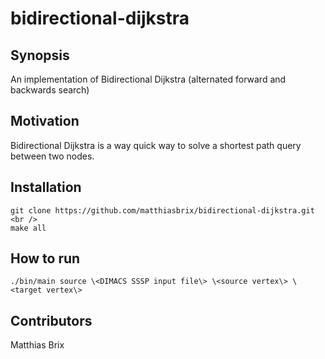 # bidirectional-dijkstra

## Synopsis

An implementation of Bidirectional Dijkstra (alternated forward and backwards search)

## Motivation

Bidirectional Dijkstra is a way quick way to solve a shortest path query between two nodes.

## Installation

```
git clone https://github.com/matthiasbrix/bidirectional-dijkstra.git <br />
make all
```

## How to run 

```
./bin/main source \<DIMACS SSSP input file\> \<source vertex\> \<target vertex\> 
```

## Contributors

Matthias Brix

